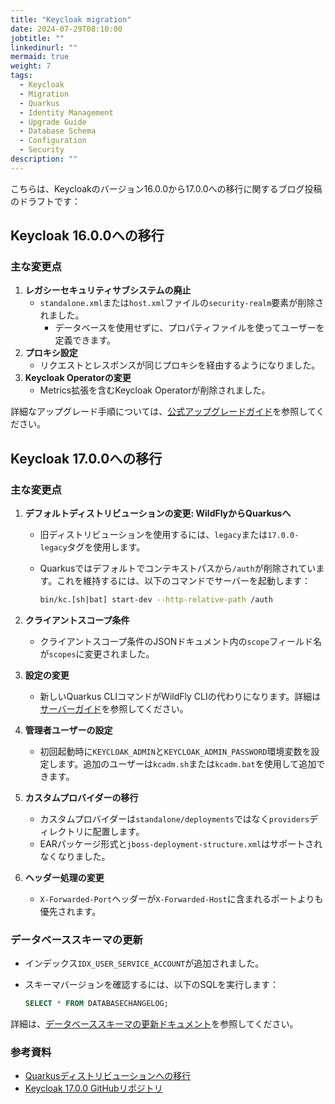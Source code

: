 ```yaml
---
title: "Keycloak migration"
date: 2024-07-29T08:10:00
jobtitle: ""
linkedinurl: ""
mermaid: true
weight: 7
tags:
  - Keycloak
  - Migration
  - Quarkus
  - Identity Management
  - Upgrade Guide
  - Database Schema
  - Configuration
  - Security
description: ""
---
```




こちらは、Keycloakのバージョン16.0.0から17.0.0への移行に関するブログ投稿のドラフトです：

## Keycloak 16.0.0への移行

### 主な変更点

1. **レガシーセキュリティサブシステムの廃止**
   - `standalone.xml`または`host.xml`ファイルの`security-realm`要素が削除されました。
     - データベースを使用せずに、プロパティファイルを使ってユーザーを定義できます。
2. **プロキシ設定**
   - リクエストとレスポンスが同じプロキシを経由するようになりました。
3. **Keycloak Operatorの変更**
   - Metrics拡張を含むKeycloak Operatorが削除されました。

詳細なアップグレード手順については、[公式アップグレードガイド](https://www.keycloak.org/docs/latest/upgrading/index.html#migrating-to-16-0-0)を参照してください。

## Keycloak 17.0.0への移行

### 主な変更点

1. **デフォルトディストリビューションの変更: WildFlyからQuarkusへ**
   - 旧ディストリビューションを使用するには、`legacy`または`17.0.0-legacy`タグを使用します。
   - Quarkusではデフォルトでコンテキストパスから`/auth`が削除されています。これを維持するには、以下のコマンドでサーバーを起動します：

     ```sh
     bin/kc.[sh|bat] start-dev --http-relative-path /auth
     ```

2. **クライアントスコープ条件**
   - クライアントスコープ条件のJSONドキュメント内の`scope`フィールド名が`scopes`に変更されました。

3. **設定の変更**
   - 新しいQuarkus CLIコマンドがWildFly CLIの代わりになります。詳細は[サーバーガイド](https://www.keycloak.org/guides#server)を参照してください。

4. **管理者ユーザーの設定**
   - 初回起動時に`KEYCLOAK_ADMIN`と`KEYCLOAK_ADMIN_PASSWORD`環境変数を設定します。追加のユーザーは`kcadm.sh`または`kcadm.bat`を使用して追加できます。

5. **カスタムプロバイダーの移行**
   - カスタムプロバイダーは`standalone/deployments`ではなく`providers`ディレクトリに配置します。
   - EARパッケージ形式と`jboss-deployment-structure.xml`はサポートされなくなりました。

6. **ヘッダー処理の変更**
   - `X-Forwarded-Port`ヘッダーが`X-Forwarded-Host`に含まれるポートよりも優先されます。

### データベーススキーマの更新

- インデックス`IDX_USER_SERVICE_ACCOUNT`が追加されました。
- スキーマバージョンを確認するには、以下のSQLを実行します：

  ```sql
  SELECT * FROM DATABASECHANGELOG;
  ```

詳細は、[データベーススキーマの更新ドキュメント](https://github.com/keycloak/keycloak/blob/17.0.0/docs/updating-database-schema.md)を参照してください。

### 参考資料

- [Quarkusディストリビューションへの移行](https://www.keycloak.org/migration/migrating-to-quarkus)
- [Keycloak 17.0.0 GitHubリポジトリ](https://github.com/keycloak/keycloak/tree/17.0.0)
